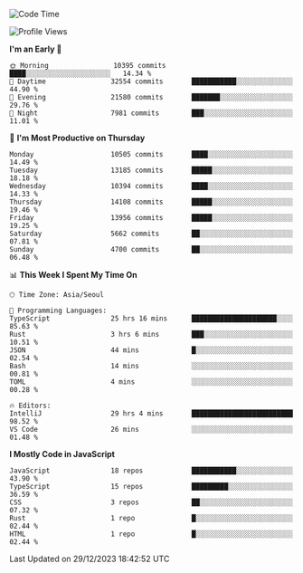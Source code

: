 <!--START_SECTION:waka-->
![Code Time](http://img.shields.io/badge/Code%20Time-5%2C439%20hrs%201%20min-blue)

![Profile Views](http://img.shields.io/badge/Profile%20Views-0-blue)

**I'm an Early 🐤** 

```text
🌞 Morning                10395 commits       ████░░░░░░░░░░░░░░░░░░░░░   14.34 % 
🌆 Daytime                32554 commits       ███████████░░░░░░░░░░░░░░   44.90 % 
🌃 Evening                21580 commits       ███████░░░░░░░░░░░░░░░░░░   29.76 % 
🌙 Night                  7981 commits        ███░░░░░░░░░░░░░░░░░░░░░░   11.01 % 
```
📅 **I'm Most Productive on Thursday** 

```text
Monday                   10505 commits       ████░░░░░░░░░░░░░░░░░░░░░   14.49 % 
Tuesday                  13185 commits       █████░░░░░░░░░░░░░░░░░░░░   18.18 % 
Wednesday                10394 commits       ████░░░░░░░░░░░░░░░░░░░░░   14.33 % 
Thursday                 14108 commits       █████░░░░░░░░░░░░░░░░░░░░   19.46 % 
Friday                   13956 commits       █████░░░░░░░░░░░░░░░░░░░░   19.25 % 
Saturday                 5662 commits        ██░░░░░░░░░░░░░░░░░░░░░░░   07.81 % 
Sunday                   4700 commits        ██░░░░░░░░░░░░░░░░░░░░░░░   06.48 % 
```


📊 **This Week I Spent My Time On** 

```text
🕑︎ Time Zone: Asia/Seoul

💬 Programming Languages: 
TypeScript               25 hrs 16 mins      █████████████████████░░░░   85.63 % 
Rust                     3 hrs 6 mins        ███░░░░░░░░░░░░░░░░░░░░░░   10.51 % 
JSON                     44 mins             █░░░░░░░░░░░░░░░░░░░░░░░░   02.54 % 
Bash                     14 mins             ░░░░░░░░░░░░░░░░░░░░░░░░░   00.81 % 
TOML                     4 mins              ░░░░░░░░░░░░░░░░░░░░░░░░░   00.28 % 

🔥 Editors: 
IntelliJ                 29 hrs 4 mins       █████████████████████████   98.52 % 
VS Code                  26 mins             ░░░░░░░░░░░░░░░░░░░░░░░░░   01.48 % 
```

**I Mostly Code in JavaScript** 

```text
JavaScript               18 repos            ███████████░░░░░░░░░░░░░░   43.90 % 
TypeScript               15 repos            █████████░░░░░░░░░░░░░░░░   36.59 % 
CSS                      3 repos             ██░░░░░░░░░░░░░░░░░░░░░░░   07.32 % 
Rust                     1 repo              █░░░░░░░░░░░░░░░░░░░░░░░░   02.44 % 
HTML                     1 repo              █░░░░░░░░░░░░░░░░░░░░░░░░   02.44 % 
```




 Last Updated on 29/12/2023 18:42:52 UTC
<!--END_SECTION:waka-->
